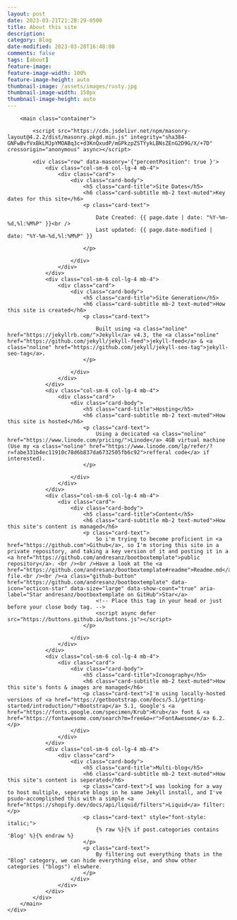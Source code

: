 ```yaml
---
layout: post
date: 2023-03-21T21:28:29-0500
title: About this site
description: 
category: Blog
date-modified: 2023-03-28T16:48:08
comments: false
tags: [about]
feature-image:
feature-image-width: 100%
feature-image-height: auto
thumbnail-image: /assets/images/rusty.jpg
thumbnail-image-width: 150px
thumbnail-image-height: auto
---
```


<div class="container">
	<div class="row">
	
		<main class="container">
			
			<script src="https://cdn.jsdelivr.net/npm/masonry-layout@4.2.2/dist/masonry.pkgd.min.js" integrity="sha384-GNFwBvfVxBkLMJpYMOABq3c+d3KnQxudP/mGPkzpZSTYykLBNsZEnG2D9G/X/+7D" crossorigin="anonymous" async></script>
			
			<div class="row" data-masonry='{"percentPosition": true }'>
				<div class="col-sm-6 col-lg-4 mb-4">
					<div class="card">
						<div class="card-body">
							<h5 class="card-title">Site Dates</h5>
							<h6 class="card-subtitle mb-2 text-muted">Key dates for this site</h6>
							<p class="card-text">
								
								Date Created: {{ page.date | date: "%Y-%m-%d,%l:%M%P" }}<br />
								Last updated: {{ page.date-modified | date: "%Y-%m-%d,%l:%M%P" }}
								
							</p>
							
						</div>
					</div>
				</div>
				<div class="col-sm-6 col-lg-4 mb-4">
					<div class="card">
						<div class="card-body">
							<h5 class="card-title">Site Generation</h5>
							<h6 class="card-subtitle mb-2 text-muted">How this site is created</h6>
							<p class="card-text">
								
								Built using <a class="noline" href="https://jekyllrb.com/">Jekyll</a> v4.3, the <a class="noline" href="https://github.com/jekyll/jekyll-feed">jekyll-feed</a> & <a class="noline" href="https://github.com/jekyll/jekyll-seo-tag">jekyll-seo-tag</a>.
							</p>
							
						</div>
					</div>
				</div>
				<div class="col-sm-6 col-lg-4 mb-4">
					<div class="card">
						<div class="card-body">
							<h5 class="card-title">Hosting</h5>
							<h6 class="card-subtitle mb-2 text-muted">How this site is hosted</h6>
							<p class="card-text">
								Using a decicated <a class="noline" href="https://www.linode.com/pricing/">Linode</a> 4GB virtual machine (Use my <a class="noline" href="https://www.linode.com/lp/refer/?r=fabe331b4ec11910c78d6b837da6732505fb6c92">refferal code</a> if interested).
							</p>
							
						</div>
					</div>
				</div>
				<div class="col-sm-6 col-lg-4 mb-4">
					<div class="card">
						<div class="card-body">
							<h5 class="card-title">Content</h5>
							<h6 class="card-subtitle mb-2 text-muted">How this site's content is managed</h6>
							<p class="card-text">
								So i'm trying to become proficient in <a href="https://github.com">Github</a>, so I'm storing this site in a private repository, and taking a key version of it and posting it in a <a href="https://github.com/andresanz/bootboxtemplate">public repository</a>. <br /><br />Have a look at the <a href="https://github.com/andresanz/bootboxtemplate#readme">Readme.md</a> file.<br /><br /><a class="github-button" href="https://github.com/andresanz/bootboxtemplate" data-icon="octicon-star" data-size="large" data-show-count="true" aria-label="Star andresanz/bootboxtemplate on GitHub">Star</a>								
								<!-- Place this tag in your head or just before your close body tag. -->
								<script async defer src="https://buttons.github.io/buttons.js"></script>
							</p>
							
						</div>
					</div>
				</div>
				<div class="col-sm-6 col-lg-4 mb-4">
					<div class="card">
						<div class="card-body">
							<h5 class="card-title">Iconography</h5>
							<h6 class="card-subtitle mb-2 text-muted">How this site's fonts & images are managed</h6>
							<p class="card-text">I'm using locally-hosted versions of <a href="https://getbootstrap.com/docs/5.1/getting-started/introduction/">Bootstrap</a> 5.1, Google's <a href="https://fonts.google.com/specimen/Krub">Krub</a> font & <a href="https://fontawesome.com/search?m=free&o=r">FontAwesome</a> 6.2.</p>
						</div>
					</div>
				</div>
				<div class="col-sm-6 col-lg-4 mb-4">
					<div class="card">
						<div class="card-body">
							<h5 class="card-title">Multi-blog</h5>
							<h6 class="card-subtitle mb-2 text-muted">How this site's content is seperated</h6>
							<p class="card-text">I was looking for a way to host multiple, seperate blogs in he same Jekyll install, and I've psudo-accomplished this with a simple <a href="https://shopify.dev/docs/api/liquid/filters">Liquid</a> filter:</p>
							<p class="card-text" style="font-style: italic;">
								{% raw %}{% if post.categories contains 'Blog' %}{% endraw %}
							</p>
							<p class="card-text">
								By filtering out everything thats in the "Blog" category, we can hide everything else, and show other categories ("blogs") elswhere.
							</p>
						</div>
					</div>
				</div>
			</div>
		</main>
	</div>
</div>